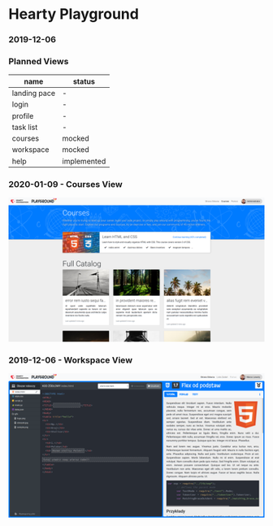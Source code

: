 # Hearty Playground #

### 2019-12-06 ###
### Planned Views ###

| name         | status |
|--------------|--------|
| landing pace | - |
| login        | - |
| profile      | - |
| task list    | - |
| courses      | mocked |
| workspace    | mocked |
| help         | implemented |

### 2020-01-09 - Courses View ###
![](mockup/Screenshot_2020-01-09_04-46-00.png)
### 2019-12-06 - Workspace View ###
![](mockup/Screenshot_2019-12-06_03-17-13.png)
